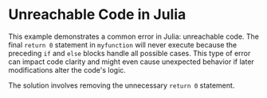 # Unreachable Code in Julia

This example demonstrates a common error in Julia: unreachable code.  The final `return 0` statement in `myfunction` will never execute because the preceding `if` and `else` blocks handle all possible cases.  This type of error can impact code clarity and might even cause unexpected behavior if later modifications alter the code's logic.

The solution involves removing the unnecessary `return 0` statement.